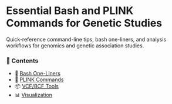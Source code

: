 # Essential Bash and PLINK Commands for Genetic Studies

Quick-reference command-line tips, bash one-liners, and analysis workflows for genomics and genetic association studies.

### 🔧 Contents

- 📂 [Bash One-Liners](Bash_one-liners.md)
- 🧬 [PLINK Commands](Plink_Commands.md)
- 📦 [VCF/BCF Tools](vcf_tools.md)
- 📊 [Visualization](Visualization.qmd)


